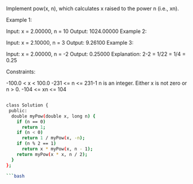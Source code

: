  
Implement pow(x, n), which calculates x raised to the power n (i.e., xn).

 

Example 1:

Input: x = 2.00000, n = 10
Output: 1024.00000
Example 2:

Input: x = 2.10000, n = 3
Output: 9.26100
Example 3:

Input: x = 2.00000, n = -2
Output: 0.25000
Explanation: 2-2 = 1/22 = 1/4 = 0.25
 

Constraints:

-100.0 < x < 100.0
-231 <= n <= 231-1
n is an integer.
Either x is not zero or n > 0.
-104 <= xn <= 104


```bash

class Solution {
 public:
  double myPow(double x, long n) {
    if (n == 0)
      return 1;
    if (n < 0)
      return 1 / myPow(x, -n);
    if (n % 2 == 1)
      return x * myPow(x, n - 1);
    return myPow(x * x, n / 2);
  }
};

```bash
